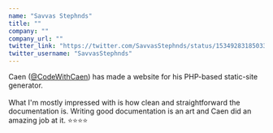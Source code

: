 ```yaml
---
name: "Savvas Stephnds"
title: ""
company: ""
company_url: ""
twitter_link: "https://twitter.com/SavvasStephnds/status/1534928318503391233?ref_src=twsrc%5Etfw"
twitter_username: "SavvasStephnds"
---
```


Caen (<a href="https://twitter.com/CodeWithCaen?ref_src=twsrc%5Etfw">@CodeWithCaen</a>) has made a website for his PHP-based static-site generator.
<br><br>What I&#39;m mostly impressed with is how clean and straightforward the documentation is. Writing good documentation is an art and Caen did an amazing job at it.
⭐️⭐️⭐️⭐️
